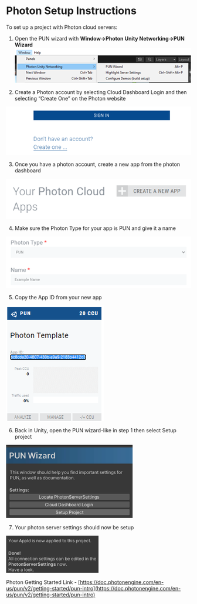 # Photon Setup Instructions
To set up a project with Photon cloud servers:

1.	Open the PUN wizard with **Window->Photon Unity Networking->PUN Wizard**
![PUN Wizard](https://github.com/csg-utulsa/Photon-Template/blob/main/doc-imgs/phonton-01.png)
 
2.	Create a Photon account by selecting Cloud Dashboard Login and then selecting “Create One” on the Photon website

![Sign In](https://github.com/csg-utulsa/Photon-Template/blob/main/doc-imgs/phonton-02.png)
 
3.	Once you have a photon account, create a new app from the photon dashboard

![Create App](https://github.com/csg-utulsa/Photon-Template/blob/main/doc-imgs/phonton-03.png)
 
4.	Make sure the Photon Type for your app is PUN and give it a name

![PUN Type](https://github.com/csg-utulsa/Photon-Template/blob/main/doc-imgs/phonton-04.png)
 
5.	Copy the App ID from your new app

![PUN Template](https://github.com/csg-utulsa/Photon-Template/blob/main/doc-imgs/phonton-05.png)
 
6.	Back in Unity, open the PUN wizard-like in step 1 then select Setup project

![PUN Wizard](https://github.com/csg-utulsa/Photon-Template/blob/main/doc-imgs/phonton-06.png)
 
7.	Your photon server settings should now be setup

![Appd Applied](https://github.com/csg-utulsa/Photon-Template/blob/main/doc-imgs/phonton-07.png)
 
Photon Getting Started Link - [https://doc.photonengine.com/en-us/pun/v2/getting-started/pun-intro](https://doc.photonengine.com/en-us/pun/v2/getting-started/pun-intro)
